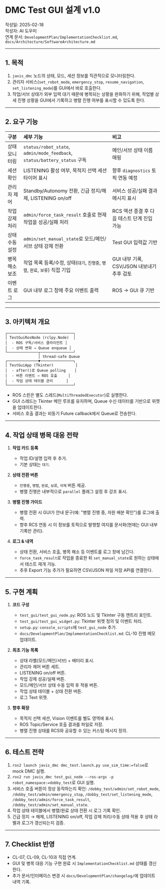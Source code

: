 # DMC Test GUI 설계 v1.0

작성일: 2025-02-18  
작성자: AI 도우미  
연계 문서: `DevelopmentPlan/ImplementationChecklist.md`, `docs/Architecture/SoftwareArchitecture.md`

---

## 1. 목적

1. `javis_dmc` 노드의 상태, 모드, 세션 정보를 직관적으로 모니터링한다.  
2. 관리자 서비스(`set_robot_mode`, `emergency_stop`, `resume_navigation`, `set_listening_mode`)를 GUI에서 바로 호출한다.  
3. 작업/서브 상태가 외부 입력 대기 때문에 병목되는 상황을 완화하기 위해, 작업별 상세 진행 상황을 GUI에서 기록하고 병렬 진행 여부를 표시할 수 있도록 한다.

---

## 2. 요구 기능

| 구분 | 세부 기능 | 비고 |
| :--- | :--- | :--- |
| 상태 모니터링 | `status/robot_state`, `admin/mode_feedback`, `status/battery_status` 구독 | 메인/서브 상태 이름 매핑 |
| 세션 확인 | LISTENING 활성 여부, 목적지 선택 세션 타이머 표시 | 향후 `diagnostics` 토픽 연동 예정 |
| 관리자 제어 | Standby/Autonomy 전환, 긴급 정지/해제, LISTENING on/off | 서비스 성공/실패 결과 메시지 표시 |
| 작업 강제 처리 | `admin/force_task_result` 호출로 현재 작업을 성공/실패 처리 | RCS 액션 종결 후 다음 테스트 단계 진입 가능 |
| 상태 수동 설정 | `admin/set_manual_state`로 모드/메인/서브 상태 강제 전환 | Test GUI 입력값 기반 |
| 병목 해소 보조 | 작업 목록 등록/수정, 상태(`대기`, `진행중`, `병렬`, `완료`, `보류`) 직접 기입 | GUI 내부 기록, CSV/JSON 내보내기 추후 검토 |
| 이벤트 로그 | GUI 내부 로그 창에 주요 이벤트 출력 | ROS → GUI 큐 기반 |

---

## 3. 아키텍처 개요

```
┌──────────────────────────────┐
│ TestGuiRosNode (rclpy.Node)  │
│  - ROS 구독/서비스 클라이언트 │
│  - 상태 변화 → Queue enqueue │
└──────────────┬───────────────┘
               │ thread-safe Queue
┌──────────────▼───────────────┐
│ TestGuiApp (Tkinter)          │
│  - after()로 Queue polling    │
│  - 버튼 이벤트 → ROS 호출     │
│  - 작업 상태 테이블 관리      │
└──────────────────────────────┘
```

* ROS 스핀은 별도 스레드(`MultiThreadedExecutor`)로 실행한다.  
* GUI 스레드는 Tkinter 메인 루프를 유지하며, Queue 수신 데이터를 기반으로 위젯을 업데이트한다.  
* 서비스 호출 결과는 비동기 Future callback에서 Queue로 전송한다.

---

## 4. 작업 상태 병목 대응 전략

1. **작업 카드 등록**  
   - 작업 ID/설명 입력 후 추가.  
   - 기본 상태는 `대기`.

2. **상태 전환 버튼**  
   - `진행중`, `병렬`, `완료`, `보류`, `삭제` 버튼 제공.  
   - 병렬 진행은 내부적으로 `parallel` 플래그 설정 후 강조 표시.

3. **병렬 진행 가이드**  
   - 병렬 전환 시 GUI가 안내 문구(예: "병렬 진행 중, 자원 배분 확인")를 로그에 출력.  
   - 향후 RCS 연동 시 이 정보를 토픽으로 발행할 여지를 문서화(현재는 GUI 내부 기록만 관리).

4. **로그 & 내역**  
   - 상태 전환, 서비스 호출, 병목 해소 등 이벤트를 로그 창에 남긴다.  
   - `force_task_result`로 작업을 종료한 뒤 `set_manual_state`로 원하는 상태에서 테스트 재개 가능.  
   - 추후 Export 기능 추가가 필요하면 CSV/JSON 파일 저장 API를 연결한다.

---

## 5. 구현 계획

1. **코드 구성**
   - `test_gui/test_gui_node.py`: ROS 노드 및 Tkinter 구동 엔트리 포인트.
   - `test_gui/test_gui_widget.py`: Tkinter 위젯 정의 및 이벤트 처리.
   - `setup.py`: `console_scripts`에 `test_gui_node` 추가.
   - `docs/DevelopmentPlan/ImplementationChecklist.md`: CL-10 진행 메모 업데이트.

2. **최초 기능 목록**
   - 상태 라벨(모드/메인/서브) + 배터리 표시.
   - 관리자 제어 버튼 세트.
   - LISTENING on/off 버튼.
   - 작업 강제 성공/실패 버튼.
   - 모드/메인/서브 상태 수동 입력 후 적용 버튼.
   - 작업 상태 테이블 + 상태 전환 버튼.
   - 로그 Text 위젯.

3. **향후 확장**
   - 목적지 선택 세션, Vision 이벤트를 별도 영역에 표시.
   - ROS Topic/Service 호출 결과를 파일로 저장.
   - 병렬 진행 상태를 RCS와 공유할 수 있는 커스텀 메시지 정의.

---

## 6. 테스트 전략

1. `ros2 launch javis_dmc dmc_test.launch.py use_sim_time:=false`로 mock DMC 실행.  
2. `ros2 run javis_dmc test_gui_node --ros-args -p robot_namespace:=dobby_test`로 GUI 실행.  
3. 서비스 호출 버튼이 정상 동작하는지 확인: `/dobby_test/admin/set_robot_mode`, `/dobby_test/admin/emergency_stop`, `/dobby_test/set_listening_mode`, `/dobby_test/admin/force_task_result`, `/dobby_test/admin/set_manual_state`.  
4. 작업 상태 테이블에서 병렬/완료 상태 전환 시 로그 기록 확인.  
5. 긴급 정지 → 해제, LISTENING on/off, 작업 강제 처리/수동 상태 적용 후 상태 라벨과 로그가 갱신되는지 검증.

---

## 7. Checklist 반영

- CL-07, CL-09, CL-10과 직접 연계.  
- GUI 및 병목 대응 기능 구현 완료 시 `ImplementationChecklist.md` 상태를 갱신한다.  
- 추가 문서/인터페이스 변경 시 `docs/DevelopmentPlan/changelog/`에 업데이트 내역 기록.
